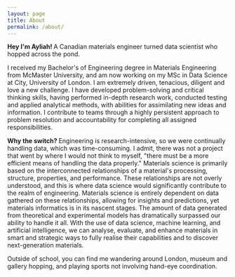 ```yaml
---
layout: page
title: About
permalink: /about/
---
```

<div class="hero-text">
<p>
  <strong>Hey I'm Ayliah! </strong>  A Canadian materials engineer turned data scientist who hopped across the pond.
  </p>
</div>

<p>
  I received my Bachelor's of Engineering degree in Materials Engineering from McMaster University, and am now working on my MSc in Data Science at City, University of London. I am extremely driven, tenacious, diligent and love a new challenge. I have developed problem-solving and critical thinking skills, having performed in-depth research work, conducted testing and applied analytical methods, with abilities for assimilating new ideas and information. I contribute to teams through a highly persistent approach to problem resolution and accountability for completing all assigned responsibilities.
</p>
<p>
  <strong> Why the switch? </strong> Engineering is research-intensive, so we were continually handling data, which was time-consuming.  I admit, there was not a project that went by where I would not think to myself, "there must be a more efficient means of handling the data properly." Materials science is primarily based on the interconnected relationships of a material's processing, structure, properties, and performance.  These relationships are not overly understood, and this is where data science would significantly contribute to the realm of engineering. Materials science is entirely dependent on data gathered on these relationships, allowing for insights and predictions, yet materials informatics is in its nascent stages. The amount of data generated from theoretical and experimental models has dramatically surpassed our ability to handle it all. With the use of data science, machine learning, and artificial intelligence, we can analyse, evaluate, and enhance materials in smart and strategic ways to fully realise their capabilities and to discover next-generation materials.
</p>

<p>
Outside of school, you can find me wandering around London, museum and gallery hopping, and playing sports not involving hand-eye coordination.
</p>


